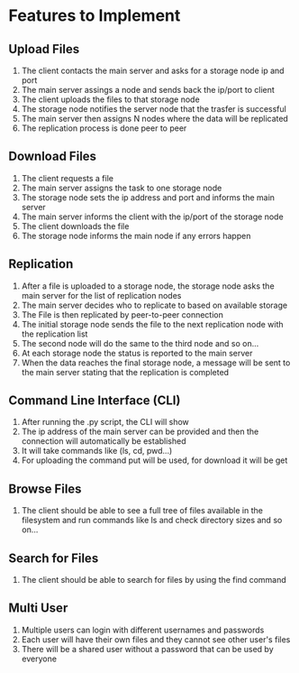 # Features to Implement
## Upload Files
1. The client contacts the main server and asks for a storage node ip and port
2. The main server assings a node and sends back the ip/port to client
3. The client uploads the files to that storage node
4. The storage node notifies the server node that the trasfer is successful
5. The main server then assigns N nodes where the data will be replicated
6. The replication process is done peer to peer
## Download Files
1. The client requests a file
2. The main server assigns the task to one storage node
3. The storage node sets the ip address and port and informs the main server
4. The main server informs the client with the ip/port of the storage node
5. The client downloads the file
6. The storage node informs the main node if any errors happen
## Replication
1. After a file is uploaded to a storage node, the storage node asks the main server for the list of replication nodes
2. The main server decides who to replicate to based on available storage
3. The File is then replicated by peer-to-peer connection
4. The initial storage node sends the file to the next replication node with the replication list
5. The second node will do the same to the third node and so on...
6. At each storage node the status is reported to the main server
7. When the data reaches the final storage node, a message will be sent to the main server stating that the replication is completed
## Command Line Interface (CLI)
1. After running the .py script, the CLI will show
2. The ip address of the main server can be provided and then the connection will automatically be established
3. It will take commands like (ls, cd, pwd...)
4. For uploading the command put will be used, for download it will be get
## Browse Files
1. The client should be able to see a full tree of files available in the filesystem and run commands like ls and check directory sizes and so on...
## Search for Files
1. The client should be able to search for files by using the find command
## Multi User
1. Multiple users can login with different usernames and passwords
2. Each user will have their own files and they cannot see other user's files
3. There will be a shared user without a password that can be used by everyone
